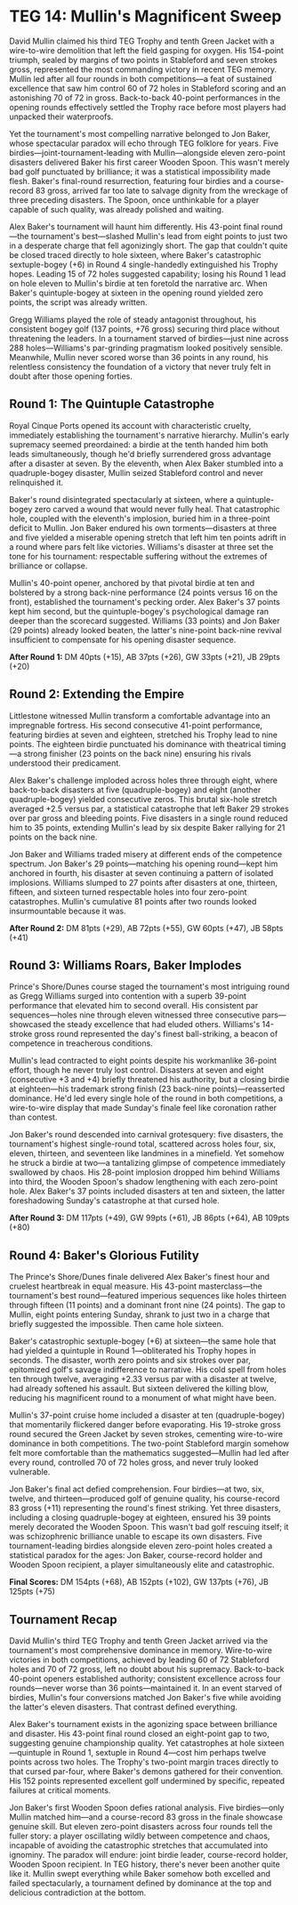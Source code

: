 # TEG 14: Mullin's Magnificent Sweep

David Mullin claimed his third TEG Trophy and tenth Green Jacket with a wire-to-wire demolition that left the field gasping for oxygen. His 154-point triumph, sealed by margins of two points in Stableford and seven strokes gross, represented the most commanding victory in recent TEG memory. Mullin led after all four rounds in both competitions—a feat of sustained excellence that saw him control 60 of 72 holes in Stableford scoring and an astonishing 70 of 72 in gross. Back-to-back 40-point performances in the opening rounds effectively settled the Trophy race before most players had unpacked their waterproofs.

Yet the tournament's most compelling narrative belonged to Jon Baker, whose spectacular paradox will echo through TEG folklore for years. Five birdies—joint-tournament-leading with Mullin—alongside eleven zero-point disasters delivered Baker his first career Wooden Spoon. This wasn't merely bad golf punctuated by brilliance; it was a statistical impossibility made flesh. Baker's final-round resurrection, featuring four birdies and a course-record 83 gross, arrived far too late to salvage dignity from the wreckage of three preceding disasters. The Spoon, once unthinkable for a player capable of such quality, was already polished and waiting.

Alex Baker's tournament will haunt him differently. His 43-point final round—the tournament's best—slashed Mullin's lead from eight points to just two in a desperate charge that fell agonizingly short. The gap that couldn't quite be closed traced directly to hole sixteen, where Baker's catastrophic sextuple-bogey (+6) in Round 4 single-handedly extinguished his Trophy hopes. Leading 15 of 72 holes suggested capability; losing his Round 1 lead on hole eleven to Mullin's birdie at ten foretold the narrative arc. When Baker's quintuple-bogey at sixteen in the opening round yielded zero points, the script was already written.

Gregg Williams played the role of steady antagonist throughout, his consistent bogey golf (137 points, +76 gross) securing third place without threatening the leaders. In a tournament starved of birdies—just nine across 288 holes—Williams's par-grinding pragmatism looked positively sensible. Meanwhile, Mullin never scored worse than 36 points in any round, his relentless consistency the foundation of a victory that never truly felt in doubt after those opening forties.

## Round 1: The Quintuple Catastrophe

Royal Cinque Ports opened its account with characteristic cruelty, immediately establishing the tournament's narrative hierarchy. Mullin's early supremacy seemed preordained: a birdie at the tenth handed him both leads simultaneously, though he'd briefly surrendered gross advantage after a disaster at seven. By the eleventh, when Alex Baker stumbled into a quadruple-bogey disaster, Mullin seized Stableford control and never relinquished it.

Baker's round disintegrated spectacularly at sixteen, where a quintuple-bogey zero carved a wound that would never fully heal. That catastrophic hole, coupled with the eleventh's implosion, buried him in a three-point deficit to Mullin. Jon Baker endured his own torments—disasters at three and five yielded a miserable opening stretch that left him ten points adrift in a round where pars felt like victories. Williams's disaster at three set the tone for his tournament: respectable suffering without the extremes of brilliance or collapse.

Mullin's 40-point opener, anchored by that pivotal birdie at ten and bolstered by a strong back-nine performance (24 points versus 16 on the front), established the tournament's pecking order. Alex Baker's 37 points kept him second, but the quintuple-bogey's psychological damage ran deeper than the scorecard suggested. Williams (33 points) and Jon Baker (29 points) already looked beaten, the latter's nine-point back-nine revival insufficient to compensate for his opening disaster sequence.

**After Round 1:** DM 40pts (+15), AB 37pts (+26), GW 33pts (+21), JB 29pts (+20)

## Round 2: Extending the Empire

Littlestone witnessed Mullin transform a comfortable advantage into an impregnable fortress. His second consecutive 41-point performance, featuring birdies at seven and eighteen, stretched his Trophy lead to nine points. The eighteen birdie punctuated his dominance with theatrical timing—a strong finisher (23 points on the back nine) ensuring his rivals understood their predicament.

Alex Baker's challenge imploded across holes three through eight, where back-to-back disasters at five (quadruple-bogey) and eight (another quadruple-bogey) yielded consecutive zeros. This brutal six-hole stretch averaged +2.5 versus par, a statistical catastrophe that left Baker 29 strokes over par gross and bleeding points. Five disasters in a single round reduced him to 35 points, extending Mullin's lead by six despite Baker rallying for 21 points on the back nine.

Jon Baker and Williams traded misery at different ends of the competence spectrum. Jon Baker's 29 points—matching his opening round—kept him anchored in fourth, his disaster at seven continuing a pattern of isolated implosions. Williams slumped to 27 points after disasters at one, thirteen, fifteen, and sixteen turned respectable holes into four zero-point catastrophes. Mullin's cumulative 81 points after two rounds looked insurmountable because it was.

**After Round 2:** DM 81pts (+29), AB 72pts (+55), GW 60pts (+47), JB 58pts (+41)

## Round 3: Williams Roars, Baker Implodes

Prince's Shore/Dunes course staged the tournament's most intriguing round as Gregg Williams surged into contention with a superb 39-point performance that elevated him to second overall. His consistent par sequences—holes nine through eleven witnessed three consecutive pars—showcased the steady excellence that had eluded others. Williams's 14-stroke gross round represented the day's finest ball-striking, a beacon of competence in treacherous conditions.

Mullin's lead contracted to eight points despite his workmanlike 36-point effort, though he never truly lost control. Disasters at seven and eight (consecutive +3 and +4) briefly threatened his authority, but a closing birdie at eighteen—his trademark strong finish (23 back-nine points)—reasserted dominance. He'd led every single hole of the round in both competitions, a wire-to-wire display that made Sunday's finale feel like coronation rather than contest.

Jon Baker's round descended into carnival grotesquery: five disasters, the tournament's highest single-round total, scattered across holes four, six, eleven, thirteen, and seventeen like landmines in a minefield. Yet somehow he struck a birdie at two—a tantalizing glimpse of competence immediately swallowed by chaos. His 28-point implosion dropped him behind Williams into third, the Wooden Spoon's shadow lengthening with each zero-point hole. Alex Baker's 37 points included disasters at ten and sixteen, the latter foreshadowing Sunday's catastrophe at that cursed hole.

**After Round 3:** DM 117pts (+49), GW 99pts (+61), JB 86pts (+64), AB 109pts (+80)

## Round 4: Baker's Glorious Futility

The Prince's Shore/Dunes finale delivered Alex Baker's finest hour and cruelest heartbreak in equal measure. His 43-point masterclass—the tournament's best round—featured imperious sequences like holes thirteen through fifteen (11 points) and a dominant front nine (24 points). The gap to Mullin, eight points entering Sunday, shrank to just two in a charge that briefly suggested the impossible. Then came hole sixteen.

Baker's catastrophic sextuple-bogey (+6) at sixteen—the same hole that had yielded a quintuple in Round 1—obliterated his Trophy hopes in seconds. The disaster, worth zero points and six strokes over par, epitomized golf's savage indifference to narrative. His cold spell from holes ten through twelve, averaging +2.33 versus par with a disaster at twelve, had already softened his assault. But sixteen delivered the killing blow, reducing his magnificent round to a monument of what might have been.

Mullin's 37-point cruise home included a disaster at ten (quadruple-bogey) that momentarily flickered danger before evaporating. His 19-stroke gross round secured the Green Jacket by seven strokes, cementing wire-to-wire dominance in both competitions. The two-point Stableford margin somehow felt more comfortable than the mathematics suggested—Mullin had led after every round, controlled 70 of 72 holes gross, and never truly looked vulnerable.

Jon Baker's final act defied comprehension. Four birdies—at two, six, twelve, and thirteen—produced golf of genuine quality, his course-record 83 gross (+11) representing the round's finest striking. Yet three disasters, including a closing quadruple-bogey at eighteen, ensured his 39 points merely decorated the Wooden Spoon. This wasn't bad golf rescuing itself; it was schizophrenic brilliance unable to escape its own disasters. Five tournament-leading birdies alongside eleven zero-point holes created a statistical paradox for the ages: Jon Baker, course-record holder and Wooden Spoon recipient, a player simultaneously elite and catastrophic.

**Final Scores:** DM 154pts (+68), AB 152pts (+102), GW 137pts (+76), JB 125pts (+75)

## Tournament Recap

David Mullin's third TEG Trophy and tenth Green Jacket arrived via the tournament's most comprehensive dominance in memory. Wire-to-wire victories in both competitions, achieved by leading 60 of 72 Stableford holes and 70 of 72 gross, left no doubt about his supremacy. Back-to-back 40-point openers established authority; consistent excellence across four rounds—never worse than 36 points—maintained it. In an event starved of birdies, Mullin's four conversions matched Jon Baker's five while avoiding the latter's eleven disasters. That contrast defined everything.

Alex Baker's tournament exists in the agonizing space between brilliance and disaster. His 43-point final round closed an eight-point gap to two, suggesting genuine championship quality. Yet catastrophes at hole sixteen—quintuple in Round 1, sextuple in Round 4—cost him perhaps twelve points across two holes. The Trophy's two-point margin traces directly to that cursed par-four, where Baker's demons gathered for their convention. His 152 points represented excellent golf undermined by specific, repeated failures at critical moments.

Jon Baker's first Wooden Spoon defies rational analysis. Five birdies—only Mullin matched him—and a course-record 83 gross in the finale showcase genuine skill. But eleven zero-point disasters across four rounds tell the fuller story: a player oscillating wildly between competence and chaos, incapable of avoiding the catastrophic stretches that accumulated into ignominy. The paradox will endure: joint birdie leader, course-record holder, Wooden Spoon recipient. In TEG history, there's never been another quite like it. Mullin swept everything while Baker somehow both excelled and failed spectacularly, a tournament defined by dominance at the top and delicious contradiction at the bottom.